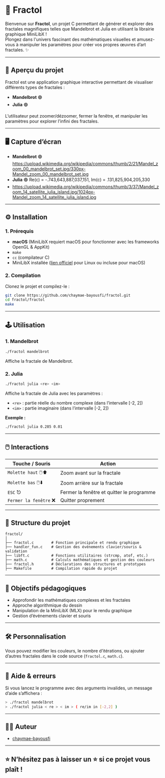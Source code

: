 # 🌌 Fractol

Bienvenue sur **Fractol**, un projet C permettant de générer et explorer des fractales magnifiques telles que Mandelbrot et Julia en utilisant la librairie graphique MiniLibX !  
Plongez dans l'univers fascinant des mathématiques visuelles et amusez-vous à manipuler les paramètres pour créer vos propres œuvres d’art fractales. ✨

---

## 🚀 Aperçu du projet

Fractol est une application graphique interactive permettant de visualiser différents types de fractales :

- **Mandelbrot** 🟣
- **Julia** 🟢

L’utilisateur peut zoomer/dézoomer, fermer la fenêtre, et manipuler les paramètres pour explorer l’infini des fractales.

---

## 🖥️ Capture d’écran
- **Mandelbrot** 🟣
https://upload.wikimedia.org/wikipedia/commons/thumb/2/21/Mandel_zoom_00_mandelbrot_set.jpg/330px-Mandel_zoom_00_mandelbrot_set.jpg
- **Julia** 🟢 Re(c) = -.743,643,887,037,151, Im(c) = .131,825,904,205,330
- https://upload.wikimedia.org/wikipedia/commons/thumb/3/37/Mandel_zoom_14_satellite_julia_island.jpg/1024px-Mandel_zoom_14_satellite_julia_island.jpg
---

## ⚙️ Installation

### 1. Prérequis

- **macOS** (MiniLibX requiert macOS pour fonctionner avec les frameworks OpenGL & AppKit)
- `make`
- `cc` (compilateur C)
- MiniLibX installée ([lien officiel](https://github.com/42Paris/minilibx-linux) pour Linux ou incluse pour macOS)

### 2. Compilation

Clonez le projet et compilez-le :

```bash
git clone https://github.com/chaymae-bayousfi/fractol.git
cd fractol/fractol
make
```

---

## 🕹️ Utilisation

### 1. Mandelbrot

```bash
./fractol mandelbrot
```
Affiche la fractale de Mandelbrot.

### 2. Julia

```bash
./fractol julia <re> <im>
```
Affiche la fractale de Julia avec les paramètres :
- `<re>` : partie réelle du nombre complexe (dans l’intervalle [-2, 2])
- `<im>` : partie imaginaire (dans l’intervalle [-2, 2])

**Exemple :**
```bash
./fractol julia 0.285 0.01
```

---

## 🖱️ Interactions

| Touche / Souris          | Action                                             |
|--------------------------|----------------------------------------------------|
| `Molette haut` 🖱️⬆️      | Zoom avant sur la fractale                         |
| `Molette bas` 🖱️⬇️       | Zoom arrière sur la fractale                       |
| `ESC` ⎋                  | Fermer la fenêtre et quitter le programme          |
| `Fermer la fenêtre` ❌   | Quitter proprement                                 |

---

## 📁 Structure du projet

```
fractol/
│
├── fractol.c        # Fonction principale et rendu graphique
├── handler_fun.c    # Gestion des événements clavier/souris & validation
├── libft.c          # Fonctions utilitaires (strcmp, atof, etc.)
├── math.c           # Calculs mathématiques et gestion des couleurs
├── fractol.h        # Déclarations des structures et prototypes
├── Makefile         # Compilation rapide du projet
```

---

## 🎯 Objectifs pédagogiques

- Approfondir les mathématiques complexes et les fractales
- Approche algorithmique du dessin
- Manipulation de la MiniLibX (MLX) pour le rendu graphique
- Gestion d’événements clavier et souris

---

## 🛠️ Personnalisation

Vous pouvez modifier les couleurs, le nombre d’itérations, ou ajouter d’autres fractales dans le code source (`fractol.c`, `math.c`).

---

## 📝 Aide & erreurs

Si vous lancez le programme avec des arguments invalides, un message d’aide s’affichera :

```bash
> ./fractol mandelbrot
> ./fractol julia < re > < im > ( re/im in [-2,2] )
```

---

## 👩‍💻 Auteur

- [chaymae-bayousfi](https://github.com/chaymae-bayousfi)

---

## ⭐️ N’hésitez pas à laisser un ⭐️ si ce projet vous plaît !
